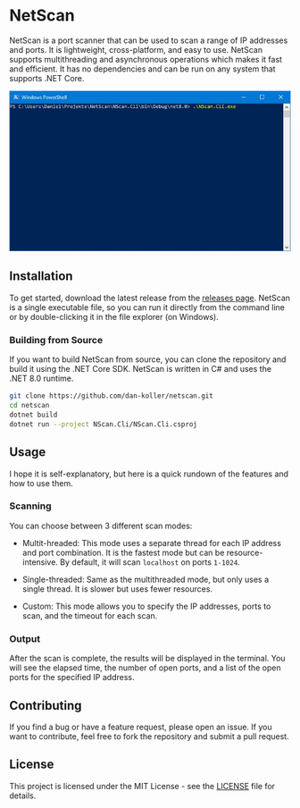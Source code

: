 # NetScan

NetScan is a port scanner that can be used to scan a range of IP addresses and ports. It is lightweight, cross-platform, and easy to use. NetScan supports multithreading and asynchronous operations which makes it fast and efficient. It has no dependencies and can be run on any system that supports .NET Core.

![NetScan](NetScan.gif)

## Installation

To get started, download the latest release from the [releases page](https://github.com/dan-koller/netscan/releases). NetScan is a single executable file, so you can run it directly from the command line or by double-clicking it in the file explorer (on Windows).

### Building from Source

If you want to build NetScan from source, you can clone the repository and build it using the .NET Core SDK. NetScan is written in C# and uses the .NET 8.0 runtime.

```bash
git clone https://github.com/dan-koller/netscan.git
cd netscan
dotnet build
dotnet run --project NScan.Cli/NScan.Cli.csproj
```

## Usage

I hope it is self-explanatory, but here is a quick rundown of the features and how to use them.

### Scanning

You can choose between 3 different scan modes:

-   Multit-hreaded: This mode uses a separate thread for each IP address and port combination. It is the fastest mode but can be resource-intensive. By default, it will scan `localhost` on ports `1-1024`.

-   Single-threaded: Same as the multithreaded mode, but only uses a single thread. It is slower but uses fewer resources.

-   Custom: This mode allows you to specify the IP addresses, ports to scan, and the timeout for each scan.

### Output

After the scan is complete, the results will be displayed in the terminal. You will see the elapsed time, the number of open ports, and a list of the open ports for the specified IP address.

## Contributing

If you find a bug or have a feature request, please open an issue. If you want to contribute, feel free to fork the repository and submit a pull request.

## License

This project is licensed under the MIT License - see the [LICENSE](LICENSE) file for details.
